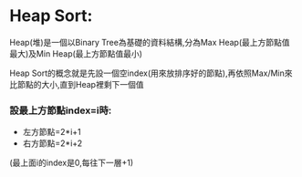 # Heap Sort:

Heap(堆)是一個以Binary Tree為基礎的資料結構,分為Max Heap(最上方節點值最大)及Min Heap(最上方節點值最小)

Heap Sort的概念就是先設一個空index(用來放排序好的節點),再依照Max/Min來比節點的大小,直到Heap裡剩下一個值

### 設最上方節點index=i時:

* 左方節點=2*i+1
* 右方節點=2*i+2

(最上面i的index是0,每往下一層+1)
